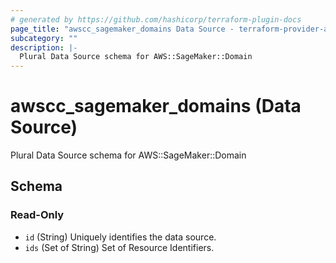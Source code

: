 ```yaml
---
# generated by https://github.com/hashicorp/terraform-plugin-docs
page_title: "awscc_sagemaker_domains Data Source - terraform-provider-awscc"
subcategory: ""
description: |-
  Plural Data Source schema for AWS::SageMaker::Domain
---
```


# awscc_sagemaker_domains (Data Source)

Plural Data Source schema for AWS::SageMaker::Domain



<!-- schema generated by tfplugindocs -->
## Schema

### Read-Only

- `id` (String) Uniquely identifies the data source.
- `ids` (Set of String) Set of Resource Identifiers.
